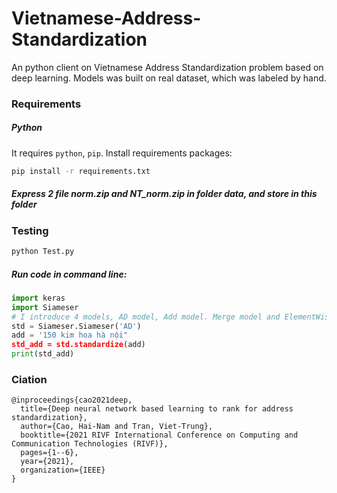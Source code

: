 # Vietnamese-Address-Standardization

An python client on Vietnamese Address Standardization problem based on deep learning. Models was built on real dataset, which was labeled by hand.

### Requirements

##### Python
It requires ```python```, ```pip```.
Install requirements packages:
```sh
pip install -r requirements.txt
```

##### Express 2 file norm.zip and NT_norm.zip in folder data, and store in this folder <br>

### Testing <br>
```sh
python Test.py
```

##### Run code in command line:
```python
import keras
import Siameser
# I introduce 4 models, AD model, Add model. Merge model and ElementWise model
std = Siameser.Siameser('AD')
add = '150 kim hoa hà nội"
std_add = std.standardize(add)
print(std_add)
```

### Ciation
```pyrhon
@inproceedings{cao2021deep,
  title={Deep neural network based learning to rank for address standardization},
  author={Cao, Hai-Nam and Tran, Viet-Trung},
  booktitle={2021 RIVF International Conference on Computing and Communication Technologies (RIVF)},
  pages={1--6},
  year={2021},
  organization={IEEE}
}
```
